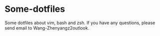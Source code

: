 # Some-dotfiles
Some dotfiles about vim, bash and zsh.
If you have any questions, please send email to Wang-Zhenyangz2outlook.
